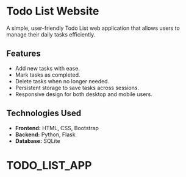 # Todo List Website  

A simple, user-friendly Todo List web application that allows users to manage their daily tasks efficiently.  

## Features  
- Add new tasks with ease.  
- Mark tasks as completed.  
- Delete tasks when no longer needed.  
- Persistent storage to save tasks across sessions.  
- Responsive design for both desktop and mobile users.  

## Technologies Used  
- **Frontend:** HTML, CSS, Bootstrap  
- **Backend:** Python, Flask  
- **Database:** SQLite  
  
# TODO_LIST_APP
